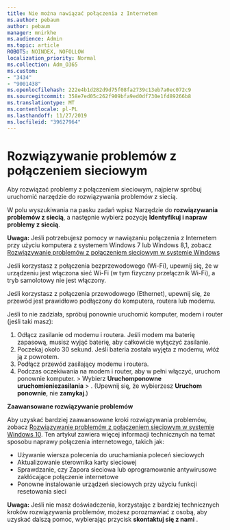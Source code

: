 ```yaml
---
title: Nie można nawiązać połączenia z Internetem
ms.author: pebaum
author: pebaum
manager: mnirkhe
ms.audience: Admin
ms.topic: article
ROBOTS: NOINDEX, NOFOLLOW
localization_priority: Normal
ms.collection: Adm_O365
ms.custom:
- "3434"
- "9001438"
ms.openlocfilehash: 222e4b1d282d9d75f08fa2739c13eb7a0ec072c9
ms.sourcegitcommit: 358e7ed05c262f909bfa9ed0df730e1fd89266b8
ms.translationtype: MT
ms.contentlocale: pl-PL
ms.lasthandoff: 11/27/2019
ms.locfileid: "39627964"
---
```

# <a name="fix-network-connection-issues"></a>Rozwiązywanie problemów z połączeniem sieciowym

Aby rozwiązać problemy z połączeniem sieciowym, najpierw spróbuj uruchomić narzędzie do rozwiązywania problemów z siecią. 

W polu wyszukiwania na pasku zadań wpisz Narzędzie do **rozwiązywania problemów z siecią**, a następnie wybierz pozycję **Identyfikuj i napraw problemy z siecią**.

**Uwaga:** Jeśli potrzebujesz pomocy w nawiązaniu połączenia z Internetem przy użyciu komputera z systemem Windows 7 lub Windows 8,1, zobacz [Rozwiązywanie problemów z połączeniem sieciowym w systemie Windows](https://support.microsoft.com/help/15287) 

Jeśli korzystasz z połączenia bezprzewodowego (Wi-Fi), upewnij się, że w urządzeniu jest włączona sieć Wi-Fi (w tym fizyczny przełącznik Wi-Fi), a tryb samolotowy nie jest włączony.

Jeśli korzystasz z połączenia przewodowego (Ethernet), upewnij się, że przewód jest prawidłowo podłączony do komputera, routera lub modemu.

Jeśli to nie zadziała, spróbuj ponownie uruchomić komputer, modem i router (jeśli taki masz):

1. Odłącz zasilanie od modemu i routera. Jeśli modem ma baterię zapasową, musisz wyjąć baterię, aby całkowicie wyłączyć zasilanie.
2. Poczekaj około 30 sekund. Jeśli bateria została wyjęta z modemu, włóż ją z powrotem.
3. Podłącz przewód zasilający modemu i routera.
4. Podczas oczekiwania na modem i router, aby w pełni włączyć, uruchom ponownie komputer.  > Wybierz **Uruchom****ponowne uruchomienie****zasilania** > . (Upewnij się, że wybierzesz **Uruchom ponownie**, nie **zamykaj**.)

**Zaawansowane rozwiązywanie problemów**

Aby uzyskać bardziej zaawansowane kroki rozwiązywania problemów, zobacz [Rozwiązywanie problemów z połączeniem sieciowym w systemie Windows 10](https://support.microsoft.com/help/10741?ocid=SMC10741%2F). Ten artykuł zawiera więcej informacji technicznych na temat sposobu naprawy połączenia internetowego, takich jak:

- Używanie wiersza polecenia do uruchamiania poleceń sieciowych
- Aktualizowanie sterownika karty sieciowej
- Sprawdzanie, czy Zapora sieciowa lub oprogramowanie antywirusowe zakłócające połączenie internetowe
- Ponowne instalowanie urządzeń sieciowych przy użyciu funkcji resetowania sieci

**Uwaga:** Jeśli nie masz doświadczenia, korzystając z bardziej technicznych kroków rozwiązywania problemów, możesz porozmawiać z osobą, aby uzyskać dalszą pomoc, wybierając przycisk **skontaktuj się z nami** .